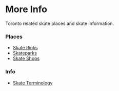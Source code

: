 # More Info

Toronto related skate places and skate information.

### Places

- <a href="https://cloud8skate.com/more/skate-rinks" target="_blank">Skate Rinks</a>
- <a href="https://cloud8skate.com/more/skateparks" target="_blank">Skateparks</a>
- <a href="https://cloud8skate.com/more/skate-shops" target="_blank">Skate Shops</a>

### Info

- <a href="https://cloud8skate.com/more/skate-terminology" target="_blank">Skate Terminology</a>
